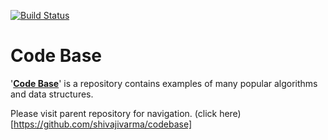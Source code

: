 [![Build Status](https://travis-ci.org/shivajivarma/codebase-c.svg?branch=master)](https://travis-ci.org/shivajivarma/codebase-c)

Code Base
===========

'__[Code Base](http://shivajivarma.com/code-base)__' is a repository contains examples of many popular algorithms and data structures. 


Please visit parent repository for navigation. (click here)[https://github.com/shivajivarma/codebase]